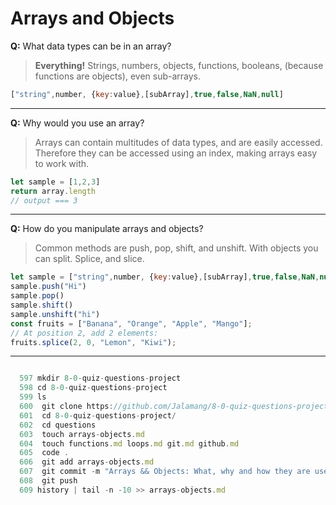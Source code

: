 # Arrays and Objects
**Q:** What data types can be in an array?
> **Everything!** Strings, numbers, objects, functions, booleans, (because functions are objects), even sub-arrays.
```js
["string",number, {key:value},[subArray],true,false,NaN,null]
```
---
**Q:** Why would you use an array?
> Arrays can contain multitudes of data types, and are easily accessed.  Therefore they can be accessed using an index, making arrays easy to work with.
```js
let sample = [1,2,3]
return array.length
// output === 3
```
---
**Q:** How do you manipulate arrays and objects?
> Common methods are push, pop, shift, and unshift.  With objects you can split. Splice, and slice.
```js
let sample = ["string",number, {key:value},[subArray],true,false,NaN,null]
sample.push("Hi")
sample.pop()
sample.shift()
sample.unshift("hi")
const fruits = ["Banana", "Orange", "Apple", "Mango"];
// At position 2, add 2 elements:
fruits.splice(2, 0, "Lemon", "Kiwi");
```
---  
```js

  597 mkdir 8-0-quiz-questions-project
  598 cd 8-0-quiz-questions-project
  599 ls
  600  git clone https://github.com/Jalamang/8-0-quiz-questions-project.git
  601  cd 8-0-quiz-questions-project/
  602  cd questions
  603  touch arrays-objects.md 
  604  touch functions.md loops.md git.md github.md
  605  code .
  606  git add arrays-objects.md
  607  git commit -m "Arrays && Objects: What, why and how they are use"
  608  git push
  609 history | tail -n -10 >> arrays-objects.md
  ```

